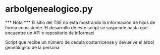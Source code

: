 # arbolgenealogico.py


*** Nota ***
El sitio del TSE no está mostrando la información de hijos de forma consistente. El desarrollo de este script se suspende hasta que encuentre un API o repositorio de informaci

Script que recibe un número de cédula costarricense y devuelve el árbol genealógico de la persona
